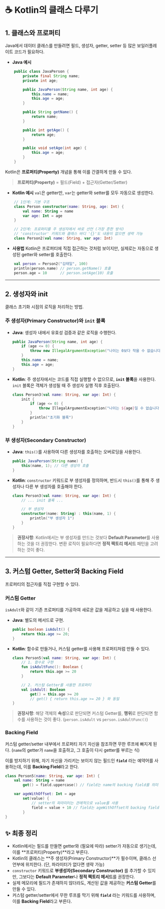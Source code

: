 # ☕️ Kotlin의 클래스 다루기

## 1. 클래스와 프로퍼티

Java에서 데이터 클래스를 만들려면 필드, 생성자, getter, setter 등 많은 보일러플레이트 코드가 필요하다.

* **Java 예시**
```java
    public class JavaPerson {
        private final String name;
        private int age;

        public JavaPerson(String name, int age) {
            this.name = name;
            this.age = age;
        }

        public String getName() {
            return name;
        }

        public int getAge() {
            return age;
        }

        public void setAge(int age) {
            this.age = age;
        }
    }
```

Kotlin은 **프로퍼티(Property)** 개념을 통해 이를 간결하게 만들 수 있다.

> **프로퍼티(Property)** = 필드(Field) + 접근자(Getter/Setter)

* **Kotlin 예시**
  `val`은 getter만, `var`는 getter와 setter를 모두 자동으로 생성한다.
```kotlin
    // 1단계: 기본 구조
    class Person constructor(name: String, age: Int) {
        val name: String = name
        var age: Int = age
    }

    // 2단계: 프로퍼티를 주 생성자에서 바로 선언 (가장 흔한 방식)
    // 'constructor' 키워드와 클래스 바디 '{}'도 내용이 없으면 생략 가능
    class Person2(val name: String, var age: Int)
```

* **사용법**
  Kotlin은 프로퍼티에 직접 접근하는 것처럼 보이지만, 실제로는 자동으로 생성된 getter와 setter를 호출한다.
```kotlin
    val person = Person2("김태일", 100)
    println(person.name) // person.getName() 호출
    person.age = 10      // person.setAge(10) 호출
```

---

## 2. 생성자와 init

클래스 초기화 시점의 로직을 처리하는 방법.

### 주 생성자(Primary Constructor)와 `init` 블록

* **Java**: 생성자 내에서 유효성 검증과 같은 로직을 수행한다.
    ```java
    public JavaPerson(String name, int age) {
        if (age <= 0) {
            throw new IllegalArgumentException("나이는 0보다 작을 수 없습니다.");
        }
        this.name = name;
        this.age = age;
    }
    ```

* **Kotlin**: 주 생성자에서는 코드를 직접 실행할 수 없으므로, **`init` 블록**을 사용한다. `init` 블록은 객체가 생성될 때 주 생성자 실행 직후 호출된다.
    ```kotlin
    class Person3(val name: String, var age: Int) {
        init {
            if (age <= 0) {
                throw IllegalArgumentException("나이는 ${age}일 수 없습니다.")
            }
            println("초기화 블록")
        }
    }
    ```

### 부 생성자(Secondary Constructor)

* **Java**: `this()`를 사용하여 다른 생성자를 호출하는 오버로딩을 사용한다.
    ```java
    public JavaPerson(String name) {
        this(name, 1); // 다른 생성자 호출
    }
    ```
* **Kotlin**: `constructor` 키워드로 부 생성자를 정의하며, 반드시 `this()`를 통해 주 생성자나 다른 부 생성자를 호출해야 한다.
    ```kotlin
    class Person3(val name: String, var age: Int) {
        // ... init 블록 ...

        // 부 생성자
        constructor(name: String) : this(name, 1) {
            println("부 생성자 1")
        }
    }
    ```
> **권장사항**: Kotlin에서는 부 생성자를 만드는 것보다 **Default Parameter**를 사용하는 것을 더 권장한다. 변환 로직이 필요하다면 **정적 팩토리 메서드** 패턴을 고려하는 것이 좋다.

---

## 3. 커스텀 Getter, Setter와 Backing Field

프로퍼티의 접근자를 직접 구현할 수 있다.

### 커스텀 Getter

`isAdult`와 같이 기존 프로퍼티를 가공하여 새로운 값을 제공하고 싶을 때 사용한다.

* **Java**: 별도의 메서드로 구현.
    ```java
    public boolean isAdult() {
        return this.age >= 20;
    }
    ```
* **Kotlin**: 함수로 만들거나, 커스텀 getter를 사용해 프로퍼티처럼 만들 수 있다.
    ```kotlin
    class Person5(val name: String, var age: Int) {
        // 1. 함수로 구현
        fun isAdultFunc(): Boolean {
            return this.age >= 20
        }

        // 2. 커스텀 Getter를 사용한 프로퍼티
        val isAdult: Boolean
            get() = this.age >= 20
            // get() { return this.age >= 20 } 와 동일
    }
    ```
> **권장사항**: 해당 객체의 **속성**으로 판단되면 커스텀 Getter를, **행위**로 판단되면 함수를 사용하는 것이 좋다. (`person.isAdult` vs `person.isAdultFunc()`)

### Backing Field

커스텀 getter/setter 내부에서 프로퍼티 자기 자신을 참조하면 무한 루프에 빠지게 된다. (`name`의 getter가 `name`을 호출하고, 그 호출이 다시 getter를 부르는 식)

이를 방지하기 위해, 자기 자신을 가리키는 보이지 않는 필드인 **`field`** 라는 예약어를 사용하는데, 이를 **Backing Field**라고 한다.

```kotlin
class Person5(name: String, var age: Int) {
    val name: String = name
        get() = field.uppercase() // field는 name의 backing field를 의미

    var ageWithOffset: Int = age
        set(value) {
            // setter의 파라미터는 관례적으로 value를 사용
            field = value + 10 // field는 ageWithOffset의 backing field
        }
}
```
## ✨ 최종 정리

* Kotlin에서는 필드를 만들면 getter와 (필요에 따라) setter가 자동으로 생기는데, 이를 **프로퍼티(Property)**라고 부른다.
* Kotlin의 클래스는 **주 생성자(Primary Constructor)**가 필수이며, 클래스 선언부에 위치한다. (단, 파라미터가 없다면 생략 가능)
* `constructor` 키워드로 **부생성자(Secondary Constructor)** 를 추가할 수 있지만, 그보다는 **Default Parameter**나 **정적 팩토리 메서드**를 권장한다.
* 실제 메모리에 필드가 존재하지 않더라도, 계산된 값을 제공하는 **커스텀 Getter**를 만들 수 있다.
* 커스텀 getter/setter에서 무한 루프를 막기 위해 **`field`** 라는 키워드를 사용하며, 이를 **Backing Field**라고 부른다.
